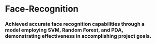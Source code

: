 # Face-Recognition

### Achieved accurate face recognition capabilities through a model employing SVM, Random Forest, and PDA, demonstrating effectiveness in accomplishing project goals.
